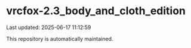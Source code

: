 # vrcfox-2.3_body_and_cloth_edition

Last updated: 2025-06-17 11:12:59

This repository is automatically maintained.
